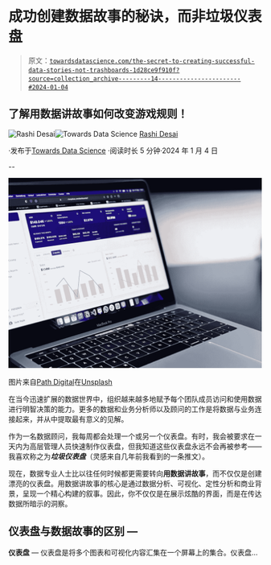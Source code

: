 # 成功创建数据故事的秘诀，而非垃圾仪表盘

> 原文：[`towardsdatascience.com/the-secret-to-creating-successful-data-stories-not-trashboards-1d28ce9f910f?source=collection_archive---------14-----------------------#2024-01-04`](https://towardsdatascience.com/the-secret-to-creating-successful-data-stories-not-trashboards-1d28ce9f910f?source=collection_archive---------14-----------------------#2024-01-04)

## 了解用数据讲故事如何改变游戏规则！

[](https://rashidesai2424.medium.com/?source=post_page---byline--1d28ce9f910f--------------------------------)![Rashi Desai](https://rashidesai2424.medium.com/?source=post_page---byline--1d28ce9f910f--------------------------------)[](https://towardsdatascience.com/?source=post_page---byline--1d28ce9f910f--------------------------------)![Towards Data Science](https://towardsdatascience.com/?source=post_page---byline--1d28ce9f910f--------------------------------) [Rashi Desai](https://rashidesai2424.medium.com/?source=post_page---byline--1d28ce9f910f--------------------------------)

·发布于[Towards Data Science](https://towardsdatascience.com/?source=post_page---byline--1d28ce9f910f--------------------------------) ·阅读时长 5 分钟·2024 年 1 月 4 日

--

![](img/b59139a60d67834255ea5b7ec7d0fa45.png)

图片来自[Path Digital](https://unsplash.com/@pathdigital?utm_content=creditCopyText&utm_medium=referral&utm_source=unsplash)在[Unsplash](https://unsplash.com/photos/black-and-silver-laptop-computer-tR0jvlsmCuQ?utm_content=creditCopyText&utm_medium=referral&utm_source=unsplash)

在当今迅速扩展的数据世界中，组织越来越多地赋予每个团队成员访问和使用数据进行明智决策的能力。更多的数据和业务分析师以及顾问的工作是将数据与业务连接起来，并从中提取最有意义的见解。

作为一名数据顾问，我每周都会处理一个或另一个仪表盘。有时，我会被要求在一天内为高层管理人员快速制作仪表盘，但我知道这些仪表盘永远不会再被参考——我喜欢称之为***垃圾仪表盘***（灵感来自几年前我看到的一条推文）。

现在，数据专业人士比以往任何时候都更需要转向**用数据讲故事**，而不仅仅是创建漂亮的仪表盘。用数据讲故事的核心是通过数据分析、可视化、定性分析和商业背景，呈现一个精心构建的叙事。因此，你不仅仅是在展示炫酷的界面，而是在传达数据所暗示的洞察。

## 仪表盘与数据故事的区别 —

**仪表盘** — 仪表盘是将多个图表和可视化内容汇集在一个屏幕上的集合。仪表盘…
